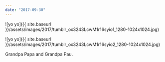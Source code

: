 ```yaml
---
date: "2017-09-30"
---
```


![yo yo]({{ site.baseurl }}/assets/images/2017/tumblr_ox3243LcwM1r16syio1_1280-1024x1024.jpg)

![yo yo]({{ site.baseurl }}/assets/images/2017/tumblr_ox3243LcwM1r16syio2_1280-1024x1024.jpg)

Grandpa Papa and Grandpa Pau.
